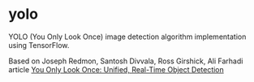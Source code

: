 # yolo

YOLO (You Only Look Once) image detection algorithm implementation using TensorFlow.

Based on Joseph Redmon, Santosh Divvala, Ross Girshick, Ali Farhadi article [You Only Look Once: Unified, Real-Time Object Detection](http://www.cv-foundation.org/openaccess/content_cvpr_2016/papers/Redmon_You_Only_Look_CVPR_2016_paper.pdf)
